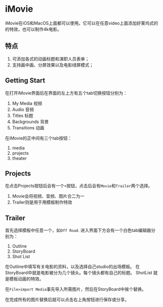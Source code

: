 # iMovie

iMovie在iOS和MacOS上面都可以使用。它可以在任意video上面添加好莱坞式的的特效，也可以制作4k电影。

## 特点

1. 可添加各式的动画标题和演职人员表单；
2. 支持画中画、分屏效果以及电影绿屏模式；

## Getting Start

在打开iMovie界面后在界面的左上方有五个tab切换按钮分别为：

1. My Media 视频
2. Audio    音频
3. Titles   标题
4. Backgrounds 背景
5. Transitions 动画

在iMovie的正中间有三个tab按钮：

1. media
2. projects
3. theater

## Projects

在点击Projects按钮后会有一个`+`按钮，点击后会有`Movie`和`Trailer`两个选择。

1. Movie会将视频、音频、图片合二为一
2. Trailer则是用于用模板制作特效

## Trailer

首先选择模板中任意一个，如`Off Road`. 进入界面下方会有一个白色tab编辑器分别为：

1. Outline
2. StoryBoard
3. Shot List

在Outline中填写有关电影的资料，以及选择自己studio的出场模板。
在StoryBoard中就是电影被分为几个镜头。每个镜头都有自己的标题。
ShotList 就是模板动画的特效。

在`File>import Media`事先导入所需图片，然后在StoryBoard中挨个替换。

在完成所有的图片替换后就可以点击右上角按钮进行保存或分享。
